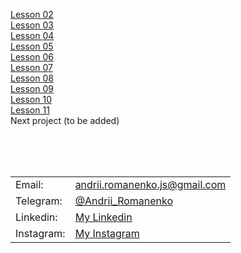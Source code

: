 [Lesson 02](https://brilliantic.github.io/freelancer_homework/lesson_2)<br>
[Lesson 03](https://brilliantic.github.io/freelancer_homework/lesson_3)<br>
[Lesson 04](https://brilliantic.github.io/freelancer_homework/lesson_4)<br>
[Lesson 05](https://brilliantic.github.io/freelancer_homework/lesson_5)<br>
[Lesson 06](https://brilliantic.github.io/freelancer_homework/lesson_6)<br>
[Lesson 07](https://brilliantic.github.io/freelancer_homework/lesson_7)<br>
[Lesson 08](https://brilliantic.github.io/freelancer_homework/lesson_8)<br>
[Lesson 09](https://brilliantic.github.io/freelancer_homework/lesson_9)<br>
[Lesson 10](https://brilliantic.github.io/freelancer_homework/lesson_10)<br>
[Lesson 11](https://brilliantic.github.io/freelancer_homework/lesson_11)<br>
Next project (to be added)

<br><br><br>

<table>
  <tr>
    <td>Email:</td>
    <td><a href="mailto:andrii.romanenko.js@gmail.com">andrii.romanenko.js@gmail.com</a></td>
  </tr>
  <tr>
    <td>Telegram:</td>
    <td><a href="https://t.me/Andrii_Romanenko">@Andrii_Romanenko</a></td>
  </tr>
  <tr>
    <td>Linkedin:</td>
    <td><a href="https://www.linkedin.com/in/romanenko--andrii/">My Linkedin</a></td>
  </tr>
  <tr>
    <td>Instagram:</td>
    <td><a href="https://www.instagram.com/romanenko_ipo/">My Instagram</a></td>
  </tr>
</table>
